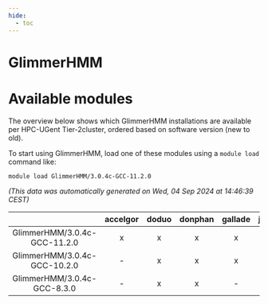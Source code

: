 ```yaml
---
hide:
  - toc
---
```


GlimmerHMM
==========

# Available modules


The overview below shows which GlimmerHMM installations are available per HPC-UGent Tier-2cluster, ordered based on software version (new to old).

To start using GlimmerHMM, load one of these modules using a `module load` command like:

```shell
module load GlimmerHMM/3.0.4c-GCC-11.2.0
```

*(This data was automatically generated on Wed, 04 Sep 2024 at 14:46:39 CEST)*  

| |accelgor|doduo|donphan|gallade|joltik|shinx|skitty|
| :---: | :---: | :---: | :---: | :---: | :---: | :---: | :---: |
|GlimmerHMM/3.0.4c-GCC-11.2.0|x|x|x|x|x|-|x|
|GlimmerHMM/3.0.4c-GCC-10.2.0|-|x|x|x|x|-|x|
|GlimmerHMM/3.0.4c-GCC-8.3.0|-|x|x|-|x|-|x|
